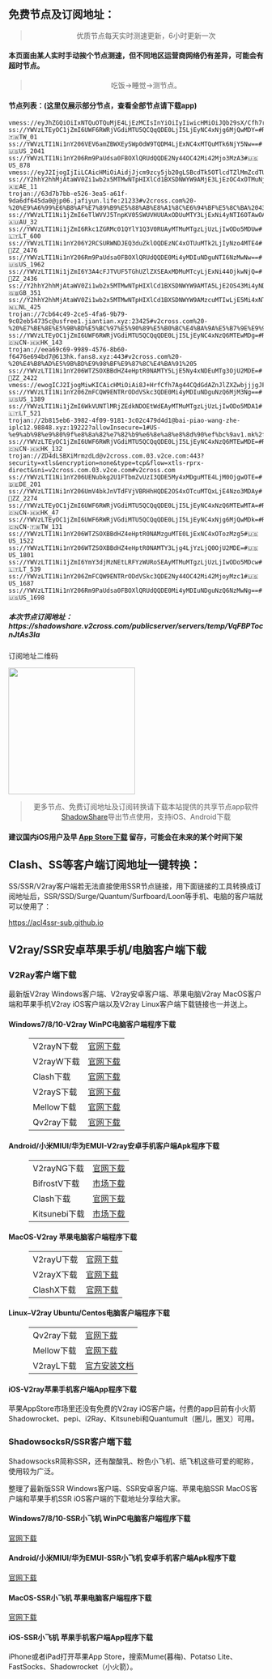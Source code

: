 
<h2>免费节点及订阅地址：</h2>
<blockquote>
<p style="text-align: center;">优质节点每天实时测速更新，6小时更新一次</p>
</blockquote>
<h4>本页面由某人实时手动挨个节点测速，但不同地区运营商网络仍有差异，可能会有超时节点。</h4>
<blockquote>
<p style="text-align: center;">吃饭->睡觉->测节点。</p>
</blockquote>
<h4>节点列表：(这里仅展示部分节点，查看全部节点请下载app)</h4>

```ss://YWVzLTI1Ni1nY206ZmFCQW9ENTRrODdVSkc3QDM4LjkxLjEwMC4yNzoyMzc1#🇺🇸US_2035
vmess://eyJhZGQiOiIxNTQuOTQuMjE4LjEzMCIsInYiOiIyIiwicHMiOiJQb29sX/Cfh7rwn4e4VVNfMTI1MyIsInBvcnQiOjQ0MywiaWQiOiJhYmE1MGRkNC01NDg0LTNiMDUtYjE0YS00NjYxY2FmODYyZDUiLCJhaWQiOiI0IiwibmV0Ijoid3MiLCJ0eXBlIjoiIiwiaG9zdCI6InZpaWJhaDZ1LmNvbSIsInBhdGgiOiIvd3MiLCJ0bHMiOiJ0bHMifQ==
ss://YWVzLTEyOC1jZmI6UWF6RWRjVGdiMTU5QCQqQDE0LjI5LjEyNC4xNjg6MjQwMDY=#Relay_-🇹🇼TW_01
ss://YWVzLTI1Ni1nY206VEV6amZBWXEySWp0dW9TQDM4LjExNC4xMTQuMTk6NjY5Nw==#🇺🇸US_2041
ss://YWVzLTI1Ni1nY206Rm9PaUdsa0FBOXlQRUdQQDE2Ny44OC42Mi42Mjo3MzA3#🇺🇸US_878
vmess://eyJ2IjogIjIiLCAicHMiOiAidjJjcm9zcy5jb20gLSBcdTk5OTlcdTZlMmZcdTUzNGVcdTRlM2FcdTRlOTEgMSIsICJhZGQiOiAiMTgyLjE2MC4xMi4yMzkiLCAicG9ydCI6ICI0NTUyNCIsICJpZCI6ICJhMjY1ZGNiMi0wNGEzLTQ4YzAtYTcwMy1mYWQwZTAwOGQ0NzQiLCAiYWlkIjogIjAiLCAic2N5IjogImF1dG8iLCAibmV0IjogInRjcCIsICJ0eXBlIjogIm5vbmUiLCAiaG9zdCI6ICIiLCAicGF0aCI6ICIiLCAidGxzIjogIiIsICJzbmkiOiAiIiwgImFscG4iOiAiIn0=
ss://Y2hhY2hhMjAtaWV0Zi1wb2x5MTMwNTpHIXlCd1BXSDNWYW9AMjE3LjEzOC4xOTMuNjo4MDU=#🇦🇪AE_11
trojan://63d7b7bb-e526-3ea5-a61f-9da6df645da0@jp06.jafiyun.life:21233#v2cross.com%20-%20%E9%A6%99%E6%B8%AF%E7%89%B9%E5%88%AB%E8%A1%8C%E6%94%BF%E5%8C%BA%2043
ss://YWVzLTI1Ni1jZmI6eTlWVVJ5TnpKV05SWUVHUUAxODUuMTY3LjExNi4yNTI6OTAwOA==#🇦🇺AU_32
ss://YWVzLTI1Ni1jZmI6Rkc1ZGRMc01QYlY1Q3V0RUAyMTMuMTgzLjUzLjIwODo5MDUw#🇱🇹LT_600
ss://YWVzLTI1Ni1nY206Y2RCSURWNDJEQ3duZklOQDEzNC4xOTUuMTk2LjIyNzo4MTE4#🏁ZZ_2476
ss://YWVzLTI1Ni1nY206Rm9PaUdsa0FBOXlQRUdQQDE0Mi4yMDIuNDguNTI6NzMwNw==#🇺🇸US_1962
ss://YWVzLTI1Ni1jZmI6Y3A4cFJTVUF5TGhUZlZXSEAxMDMuMTcyLjExNi44OjkwNjQ=#🏁ZZ_2436
ss://Y2hhY2hhMjAtaWV0Zi1wb2x5MTMwNTpHIXlCd1BXSDNWYW9AMTA5LjE2OS43Mi4yNDk6ODAx#🇬🇧GB_351
ss://Y2hhY2hhMjAtaWV0Zi1wb2x5MTMwNTpHIXlCd1BXSDNWYW9AMzcuMTIwLjE5Mi4xNTg6ODAy#🇳🇱NL_425
trojan://7cb64c49-2ce5-4fa6-9b79-9c02eb54735c@usfree1.jiantian.xyz:23425#v2cross.com%20-%20%E7%BE%8E%E5%9B%BD%E5%BC%97%E5%90%89%E5%B0%BC%E4%BA%9A%E5%B7%9E%E9%98%BF%E4%BB%80%E6%9C%ACOracle%E4%BA%91%E8%AE%A1%E7%AE%97%E6%95%B0%E6%8D%AE%E4%B8%AD%E5%BF%83%2045
ss://YWVzLTEyOC1jZmI6UWF6RWRjVGdiMTU5QCQqQDE0LjI5LjEyNC4xNzQ6MTEwMDg=#Relay_🇨🇳CN-🇭🇰HK_143
trojan://eea69c69-9989-4576-8b60-f6476e694bd7@613hk.fans8.xyz:443#v2cross.com%20-%20%E4%B8%AD%E5%9B%BD%E9%98%BF%E9%87%8C%E4%BA%91%205
ss://YWVzLTI1Ni1nY206WTZSOXBBdHZ4eHptR0NAMTY5LjE5Ny4xNDEuMTg3OjU2MDE=#🏁ZZ_2422
vmess://ewogICJ2IjogMiwKICAicHMiOiAi8J+HrfCfh7Ag44CQdGdAZnJlZXZwbjjjgJFf8J+HqPCfh7NDTi3wn4et8J+HsEhLXzI3MiIsCiAgImFkZCI6ICJpbmdyZXNzLWkxLm9uZWJveDYub3JnIiwKICAicG9ydCI6IDM4NzAxLAogICJpZCI6ICI3OTM4NjY4NS0xNmRhLTMyN2MtOWUxNC1hYTZkNzAyZDg2YmMiLAogICJhaWQiOiAxLAogICJuZXQiOiAid3MiLAogICJob3N0IjogImluZ3Jlc3MtaTEub25lYm94Ni5vcmciLAogICJwYXRoIjogIi9obHMvY2N0djVwaGQubTN1OCIsCiAgInR5cGUiOiAiIiwKICAidGxzIjogIiIsCiAgInNuaSI6ICIiLAogICJzY3kiOiAiYXV0byIKfQ==
ss://YWVzLTI1Ni1nY206ZmFCQW9ENTRrODdVSkc3QDE0Mi4yMDIuNDguNzQ6MjM3Ng==#🇺🇸US_1389
ss://YWVzLTI1Ni1jZmI6WkVUNTlMRjZEdkNDOEtWdEAyMTMuMTgzLjUzLjIwODo5MDA1#🇱🇹LT_521
trojan://2b815eb6-3982-4f09-9181-3c02c479d4d1@bai-piao-wang-zhe-iplc12.98848.xyz:19222?allowInsecure=1#US-%e9%ab%98%e9%80%9f%e8%8a%82%e7%82%b9%e6%8e%a8%e8%8d%90%ef%bc%9av1.mk%2fvip
ss://YWVzLTEyOC1jZmI6UWF6RWRjVGdiMTU5QCQqQDE0LjI5LjEyNC4xNzQ6MTEwMDE=#Relay_🇨🇳CN-🇭🇰HK_132
trojan://ZD4dLSBXiMrmzdLd@v2cross.com.03.v2ce.com:443?security=xtls&encryption=none&type=tcp&flow=xtls-rprx-direct&sni=v2cross.com.03.v2ce.com#v2cross.com
ss://YWVzLTI1Ni1nY206UENubkg2U1FTbmZvUzI3QDE5My4xMDguMTE4LjM0OjgwOTE=#🇩🇪DE_201
ss://YWVzLTI1Ni1nY206UmV4bkJnVTdFVjVBRHhHQDE2OS4xOTcuMTQxLjE4Nzo3MDAy#🏁ZZ_2274
ss://YWVzLTEyOC1jZmI6UWF6RWRjVGdiMTU5QCQqQDE0LjI5LjEyNC4xNzQ6MTEwMTA=#Relay_🇨🇳CN-🇭🇰HK_47
ss://YWVzLTEyOC1jZmI6UWF6RWRjVGdiMTU5QCQqQDE0LjI5LjEyNC4xNjg6MjQwMDk=#Relay_🇨🇳CN-🇹🇼TW_131
ss://YWVzLTI1Ni1nY206WTZSOXBBdHZ4eHptR0NAMzguMTE0LjExNC4xOTozMzg5#🇺🇸US_1522
ss://YWVzLTI1Ni1nY206WTZSOXBBdHZ4eHptR0NAMTY3Ljg4LjYzLjQ0OjU2MDE=#🇺🇸US_1801
ss://YWVzLTI1Ni1jZmI6YmY3djMzNEtLRFYzWURoSEAyMTMuMTgzLjUzLjIwODo5MDcw#🇱🇹LT_539
ss://YWVzLTI1Ni1nY206ZmFCQW9ENTRrODdVSkc3QDE2Ny44OC42Mi42MjoyMzc1#🇺🇸US_1687
ss://YWVzLTI1Ni1nY206Rm9PaUdsa0FBOXlQRUdQQDE0Mi4yMDIuNDguNzQ6NzMwNg==#🇺🇸US_1698
```
<h5>本次节点订阅地址：https://shadowshare.v2cross.com/publicserver/servers/temp/VqFBPTocnJtAs3Ia</h5>
<p>订阅地址二维码</p>
<img src='http://shadowshare.v2cross.com/qrcode.png' width=250 height=250>
<blockquote style='text-align: center;'>更多节点、免费订阅地址及订阅转换请下载本站提供的共享节点app软件<a href='https://shadowshare.v2cross.com'>ShadowShare</a>导出节点使用，支持iOS、Android下载</blockquote>
<h4>建议国内iOS用户及早 <a href='https://apps.apple.com/cn/app/shadowshare/id1612647259'>App Store下载</a> 留存，可能会在未来的某个时间下架</h4>

<div class="nv-content-wrap entry-content">
<h2>Clash、SS等客户端订阅地址一键转换：</h2>
<p>SS/SSR/V2ray客户端若无法直接使用SSR节点链接，用下面链接的工具转换成订阅地址后，SSR/SSD/Surge/Quantum/Surfboard/Loon等手机、电脑的客户端就可以使用了：</p>
<p><a href="https://acl4ssr-sub.github.io" target="_blank" rel="noreferrer noopener nofollow">https://acl4ssr-sub.github.io</a></p>
<h2>V2ray/SSR安卓苹果手机/电脑客户端下载</h2>
<h3>V2Ray客户端下载</h3>
<p>最新版V2ray Windows客户端、V2ray安卓客户端、苹果电脑V2ray MacOS客户端和苹果手机V2ray iOS客户端以及V2ray Linux客户端下载链接也一并送上。</p>
<h4>Windows7/8/10-<strong>V2ray WinPC电脑客户端</strong>程序下载</h4>
<figure class="wp-block-table alignwide is-style-stripes"><table><tbody><tr><td>V2rayN下载</td><td><a href="https://github.com/2dust/v2rayN/releases" target="_blank" rel="noreferrer noopener">官网下载</a></td></tr><tr><td>V2rayW下载</td><td><a href="https://github.com/Cenmrev/V2RayW/releases" target="_blank" rel="noreferrer noopener">官网下载</a></td></tr><tr><td>Clash下载</td><td><a href="https://github.com/Fndroid/clash_for_windows_pkg/releases" target="_blank" rel="noreferrer noopener">官网下载</a></td></tr><tr><td>V2rayS下载</td><td><a href="https://github.com/Shinlor/V2RayS/releases" target="_blank" rel="noreferrer noopener">官网下载</a></td></tr><tr><td>Mellow下载</td><td><a href="https://github.com/mellow-io/mellow/releases" target="_blank" rel="noreferrer noopener">官网下载</a></td></tr><tr><td>Qv2ray下载</td><td><a href="https://github.com/Qv2ray/Qv2ray" target="_blank" rel="noreferrer noopener">官网下载</a></td></tr></tbody></table></figure>
<h4><strong>Android/小米MIUI/华为EMUI-V2ray安卓手机客户端</strong>Apk程序下载</h4>
<figure class="wp-block-table alignwide is-style-stripes"><table><tbody><tr><td>V2rayNG下载</td><td><a href="https://github.com/2dust/v2rayNG/releases" target="_blank" rel="noreferrer noopener">官网下载</a></td></tr><tr><td>BifrostV下载</td><td><a rel="noreferrer noopener" href="https://www.appsapk.com/downloading/latest/com.github.dawndiy.bifrostv-0.6.8.apk" target="_blank">市场下载</a></td></tr><tr><td>Clash下载</td><td><a href="https://github.com/Kr328/ClashForAndroid/releases" target="_blank" rel="noreferrer noopener">官网下载</a></td></tr><tr><td>Kitsunebi下载</td><td><a rel="noreferrer noopener" href="https://apkpure.com/kitsunebi/fun.kitsunebi.kitsunebi4android" target="_blank">市场下载</a></td></tr></tbody></table></figure>
<h4><strong>MacOS-V2ray <strong>苹果电脑</strong>客户端</strong>程序下载</h4>
<figure class="wp-block-table alignwide is-style-stripes"><table><tbody><tr><td>V2rayU下载</td><td><a href="https://github.com/yanue/V2rayU/releases" target="_blank" rel="noreferrer noopener">官网下载</a></td></tr><tr><td>V2rayX下载</td><td><a href="https://github.com/Cenmrev/V2RayX/releases" target="_blank" rel="noreferrer noopener">官网下载</a></td></tr><tr><td>ClashX下载</td><td><a href="https://github.com/yichengchen/clashX/releases" target="_blank" rel="noreferrer noopener">官网下载</a></td></tr></tbody></table></figure>
<h4><strong>Linux</strong>–<strong>V2ray Ubuntu/Centos电脑客户端</strong>程序下载</h4>
<figure class="wp-block-table alignwide is-style-stripes"><table><tbody><tr><td>Qv2ray下载</td><td><a href="https://github.com/Qv2ray/Qv2ray" target="_blank" rel="noreferrer noopener">官网下载</a></td></tr><tr><td>Mellow下载</td><td><a href="https://github.com/mellow-io/mellow/releases" target="_blank" rel="noreferrer noopener">官网下载</a></td></tr><tr><td>V2rayL下载</td><td><a rel="noreferrer noopener" href="https://github.com/jiangxufeng/v2rayL" target="_blank">官方安装文档</a></td></tr></tbody></table></figure>
<h4>iOS-<strong>V2ray苹果<strong>手机客户端</strong>App程序</strong>下载</h4>
<p>苹果AppStore市场里还没有免费的V2ray iOS客户端，付费的app目前有小火箭Shadowrocket、pepi、i2Ray、Kitsunebi和Quantumult（圈儿，圈叉）可用。</p>
<h3>ShadowsocksR/SSR客户端下载</h3>
<p>ShadowsocksR简称SSR，还有酸酸乳、粉色小飞机、纸飞机这些可爱的昵称，使用较为广泛。</p>
<p>整理了最新版SSR Windows客户端、SSR安卓客户端、苹果电脑SSR MacOS客户端和苹果手机SSR iOS客户端的下载地址分享给大家。</p>
<h4><strong>Windows7/8/10-<strong>SSR小飞机 WinPC电脑客户端</strong>程序下载</strong></h4>
<p><a rel="noreferrer noopener" href="https://github.com/shadowsocksrr/shadowsocksr-csharp/releases" target="_blank">官网下载</a></p>
<h4><strong><strong>Android/小米MIUI/华为EMUI-SSR小飞机 安卓手机客户端</strong>Apk程序下载</strong></h4>
<p><a rel="noreferrer noopener" href="https://github.com/shadowsocksrr/shadowsocksr-android/releases" target="_blank">官网下载</a></p>
<h4><strong><strong>MacOS-SSR小飞机 苹果电脑客户端</strong>程序下载</strong></h4>
<p><a href="https://github.com/qinyuhang/ShadowsocksX-NG-R/releases" target="_blank" rel="noreferrer noopener">官网下载</a></p>
<h4><strong>iOS-<strong>SSR小飞机 苹果手机客户端App程序</strong></strong>下载</h4>
<p>iPhone或者iPad打开苹果App Store，搜索Mume(暮梅)、Potatso Lite、FastSocks、Shadowrocket（小火箭）。</p>
